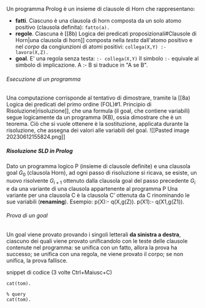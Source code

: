 Un programma Prolog è un insieme di clausole di Horn che rappresentano:
- **fatti**. Ciascuno è una clausola di horn composta da un solo atomo positivo (clausola definita):
  ```fatto(a).```
- **regole**. Ciascuna è [[8b) Logica dei predicati proposizionali#Clausole di Horn|una clausola di horn]] composta nella *testa* dall'atomo positivo e nel *corpo* da congiunzioni di atomi positivi:
  ```collega(X,Y) :- lavora(X,Z).```
- **goal**. E' una regola senza testa:
  ```:- collega(X,Y)```
  Il simbolo ```:-``` equivale al simbolo di implicazione. A :- B si traduce in "A se B".

###### Esecuzione di un programma
Una computazione corrisponde al tentativo di dimostrare, tramite la [[8a) Logica dei predicati del primo ordine (FOL)#1. Principio di Risoluzione|risoluzione]], che una formula (il goal, che contiene variabili) segue logicamente da un programma (KB), ossia dimostrare che è un teorema. Ciò che si vuole ottenere è la sostituzione, applicata durante la risoluzione, che assegna dei valori alle variabili del goal.
![[Pasted image 20230612155824.png]]

##### Risoluzione SLD in Prolog
Dato un programma logico P (insieme di clausole definite) e una clausola goal $G_0$ (clausola Horn), ad ogni passo di risoluzione si ricava, se esiste, un nuovo risolvente $G_{i+1}$ ottenuto dalla clausola goal del passo precedente $G_i$ e da una variante di una clausola appartenente al programma P
	Una variante per una clausola C è la clausola C’ ottenuta da C rinominando le sue variabili (**renaming**). Esempio: 
	p(X):- q(X,g(Z)). p(X1):- q(X1,g(Z1)).

###### Prova di un goal
Un goal viene provato provando i singoli letterali **da sinistra a destra**, ciascuno dei quali viene provato unificandolo con le teste delle clausole contenute nel programma: se unifica con un fatto, allora la prova ha successo; se unifica con una regola, ne viene provato il corpo; se non unifica, la prova fallisce.



snippet di codice (3 volte Ctrl+Maiusc+C)
```run-prolog
cat(tom).

% query
cat(tom).
```
 